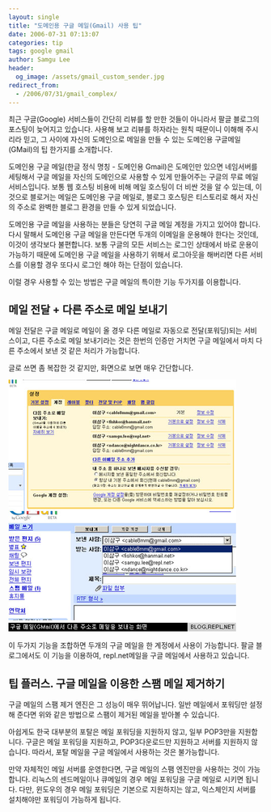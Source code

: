 ```yaml
---
layout: single
title: "도메인용 구글 메일(Gmail) 사용 팁"
date: 2006-07-31 07:13:07
categories: tip
tags: google gmail
author: Samgu Lee
header:
  og_image: /assets/gmail_custom_sender.jpg
redirect_from:
  - /2006/07/31/gmail_complex/
---
```


최근 구글(Google) 서비스들이 간단히 리뷰를 할 만한 것들이 아니라서 팔글 블로그의 포스팅이 늦어지고 있습니다. 사용해 보고 리뷰를 하자라는 원칙 때문이니 이해해 주시리라 믿고, 그 사이에 자신의 도메인으로 메일을 만들 수 있는 도메인용 구글메일(GMail)의 팁 한가지를 소개합니다.

도메인용 구글 메일(한글 정식 명칭 - 도메인용 Gmail)은 도메인만 있으면 네임서버를 세팅해서 구글 메일을 자신의 도메인으로 사용할 수 있게 만들어주는 구글의 무료 메일 서비스입니다. 보통 웹 호스팅 비용에 비해 메일 호스팅이 더 비싼 것을 알 수 있는데, 이것으로 블로거는 메일은 도메인용 구글 메일로, 블로그 호스팅은 티스토리로 해서 자신의 주소로 완벽한 블로그 환경을 만들 수 있게 되었습니다.

도메인용 구글 메일을 사용하는 분들은 당연히 구글 메일 계정을 가지고 있어야 합니다. 다시 말해서 도메인용 구글 메일을 만든다면 두개의 이메일을 운용해야 한다는 것인데, 이것이 생각보다 불편합니다. 보통 구글의 모든 서비스는 로그인 상태에서 바로 운용이 가능하기 때문에 도메인용 구글 메일을 사용하기 위해서 로그아웃을 해버리면 다른 서비스를 이용할 경우 또다시 로그인 해야 하는 단점이 있습니다.

이럴 경우 사용할 수 있는 방법은 구글 메일의 특이한 기능 두가지를 이용합니다.

## 메일 전달 + 다른 주소로 메일 보내기

메일 전달은 구글 메일로 메일이 올 경우 다른 메일로 자동으로 전달(포워딩)되는 서비스이고, 다른 주소로 메일 보내기라는 것은 한번의 인증만 거치면 구글 메일에서 마치 다른 주소에서 보낸 것 같은 처리가 가능합니다.

글로 쓰면 좀 복잡한 것 같지만, 화면으로 보면 매우 간단합니다.

![구글 메일(GMail)에서 다른 주소로 메일 보내는 화면](/assets/gmail_custom_sender.jpg)

이 두가지 기능을 조합하면 두개의 구글 메일을 한 계정에서 사용이 가능합니다. 팔글 블로그에서도 이 기능을 이용하여, repl.net메일을 구글 메일에서 사용하고 있습니다.

## 팁 플러스. 구글 메일을 이용한 스팸 메일 제거하기

구글 메일의 스팸 제거 엔진은 그 성능이 매우 뛰어납니다. 일반 메일에서 포워딩만 설정해 준다면 위와 같은 방법으로 스팸이 제거된 메일을 받아볼 수 있습니다.

아쉽게도 한국 대부분의 포탈은 메일 포워딩을 지원하지 않고, 일부 POP3만을 지원합니다. 구글은 메일 포워딩을 지원하고, POP3다운로드만 지원하고 서버를 지원하지 않습니다. 따라서, 포탈 메일을 구글 메일에서 사용하는 것은 불가능합니다.

만약 자체적인 메일 서버를 운영한다면, 구글 메일의 스팸 엔진만을 사용하는 것이 가능합니다. 리눅스의 센드메일이나 큐메일의 경우 메일 포워딩을 구글 메일로 시키면 됩니다. 다만, 윈도우의 경우 메일 포워딩은 기본으로 지원하지는 않고, 익스체인지 서버를 설치해야만 포워딩이 가능하게 됩니다.
